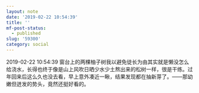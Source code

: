 ```yaml
---
layout: note
date: '2019-02-22 10:54:39'
title: ''
mf-post-status:
  - published
slug: '59300'
category: social
---
```

2019-02-22 10:54:39 窗台上的两棵柚子树我以避免徒长为由其实就是懒没怎么给浇水，长得也终于像是山上风吹日晒少水少土熬出来的松树一样，很是干练。过年回来后这么久也没去看，早上意外凑近一瞅，结果发现都在抽新芽了。——那幼嫩但迸发的势头，竟然还挺好看的。